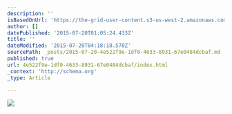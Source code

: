 ```yaml
---
description: ''
isBasedOnUrl: 'https://the-grid-user-content.s3-us-west-2.amazonaws.com/683ed0b1-7fe6-4681-8ccb-b9eb266745f9.jpg'
author: []
datePublished: '2015-07-20T01:05:24.433Z'
title: ''
dateModified: '2015-07-20T04:18:18.570Z'
sourcePath: _posts/2015-07-20-4e522f9e-1df0-4633-8931-67e0484dcbaf.md
published: true
url: 4e522f9e-1df0-4633-8931-67e0484dcbaf/index.html
_context: 'http://schema.org'
_type: Article

---
```

![](https://the-grid-user-content.s3-us-west-2.amazonaws.com/683ed0b1-7fe6-4681-8ccb-b9eb266745f9.jpg)